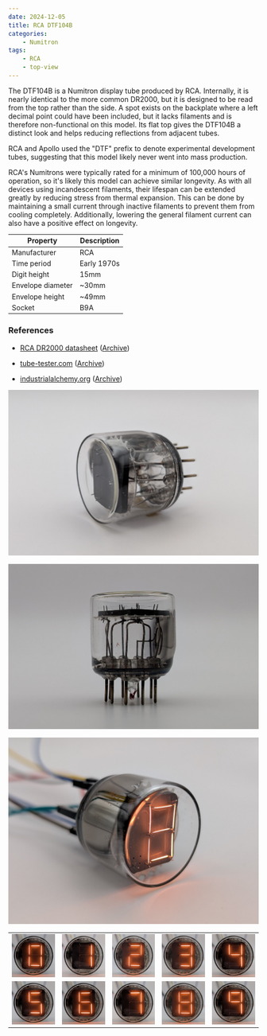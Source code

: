 ```yaml
---
date: 2024-12-05
title: RCA DTF104B
categories:
    - Numitron
tags:
    - RCA
    - top-view
---
```


The DTF104B is a Numitron display tube produced by RCA. Internally, it is nearly identical to the more common DR2000, but it is designed to be read from the top rather than the side. A spot exists on the backplate where a left decimal point could have been included, but it lacks filaments and is therefore non-functional on this model. Its flat top gives the DTF104B a distinct look and helps reducing reflections from adjacent tubes.

RCA and Apollo used the "DTF" prefix to denote experimental development tubes, suggesting that this model likely never went into mass production.

RCA's Numitrons were typically rated for a minimum of 100,000 hours of operation, so it's likely this model can achieve similar longevity. As with all devices using incandescent filaments, their lifespan can be extended greatly by reducing stress from thermal expansion. This can be done by maintaining a small current through inactive filaments to prevent them from cooling completely. Additionally, lowering the general filament current can also have a positive effect on longevity.

| Property          | Description    |
|-------------------|----------------|
| Manufacturer      | RCA            |
| Time period       | Early 1970s    |
| Digit height      | 15mm           |
| Envelope diameter | ~30mm          |
| Envelope height   | ~49mm          |
| Socket            | B9A            |

### References

- [RCA DR2000 datasheet](https://www.tube-tester.com/sites/nixie/dat_arch/Numitron_RCA_01.pdf) ([Archive](https://web.archive.org/web/20240923193536/http://www.tube-tester.com/sites/nixie/dat_arch/Numitron_RCA_01.pdf))

- [tube-tester.com](https://www.tube-tester.com/sites/nixie/data/dtf104b.htm) ([Archive](https://web.archive.org/web/20240616015026/https://www.tube-tester.com/sites/nixie/data/dtf104b.htm))

- [industrialalchemy.org](https://www.industrialalchemy.org/articleview.php?item=829) ([Archive](https://web.archive.org/web/20240421194702/http://industrialalchemy.org/articleview.php?item=829))

[![RCA DTF104B](assets/1.jpg)](assets/1.jpg)

[![RCA DTF104B](assets/2.jpg)](assets/2.jpg)

[![RCA DTF104B](assets/3.jpg)](assets/3.jpg)

<table>
    <tr>
        <td>
            <a href="assets/4.jpg">
                <img src="assets/4.jpg">
            </a>
        </td>
        <td>
            <a href="assets/5.jpg">
                <img src="assets/5.jpg">
            </a>
        </td>
        <td>
            <a href="assets/6.jpg">
                <img src="assets/6.jpg">
            </a>
        </td>
         <td>
            <a href="assets/7.jpg">
                <img src="assets/7.jpg">
            </a>
        </td>
        <td>
            <a href="assets/8.jpg">
                <img src="assets/8.jpg">
            </a>
        </td>
    </tr>
    <tr>
        <td>
            <a href="assets/9.jpg">
                <img src="assets/9.jpg">
            </a>
        </td>
        <td>
            <a href="assets/10.jpg">
                <img src="assets/10.jpg">
            </a>
        </td>
        <td>
            <a href="assets/11.jpg">
                <img src="assets/11.jpg">
            </a>
        </td>
         <td>
            <a href="assets/12.jpg">
                <img src="assets/12.jpg">
            </a>
        </td>
        <td>
            <a href="assets/13.jpg">
                <img src="assets/13.jpg">
            </a>
        </td>
    </tr>
</table>
